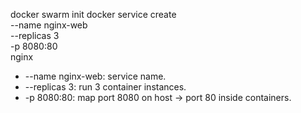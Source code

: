 docker swarm init
docker service create \
--name nginx-web \
 --replicas 3 \
 -p 8080:80 \
nginx

- --name nginx-web: service name.
- --replicas 3: run 3 container instances.
- -p 8080:80: map port 8080 on host → port 80 inside containers.
